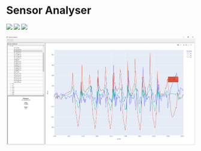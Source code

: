 # Sensor Analyser

![](https://img.shields.io/static/v1?label=&message=PyQt5&color=green&logo=Qt&logoColor=white) ![](https://img.shields.io/static/v1?label=&message=Plotly&color=blue&logo=Plotly&logoColor=white) ![](https://img.shields.io/static/v1?label=&message=pandas&color=blue&logo=pandas&logoColor=white)

![](https://github.com/HyunP-dev/Sensor-Analyser/blob/main/screenshot.png?raw=true)
